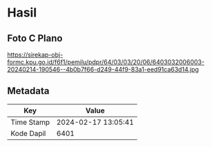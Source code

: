 # Hasil

## Foto C Plano

https://sirekap-obj-formc.kpu.go.id/f6f1/pemilu/pdpr/64/03/03/20/06/6403032006003-20240214-190546--4b0b7f66-d249-44f9-83a1-eed91ca63d14.jpg


## Metadata

| Key        | Value               |
| ---------- | ------------------- |
| Time Stamp | 2024-02-17 13:05:41 |
| Kode Dapil | 6401                |




